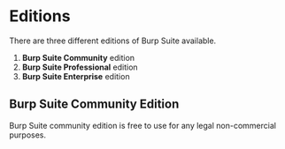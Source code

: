 # Editions

There are three different editions of Burp Suite available.

1.  **Burp Suite Community** edition
2.  **Burp Suite Professional** edition
3.  **Burp Suite Enterprise** edition

## Burp Suite Community Edition

Burp Suite community edition is free to use for any legal non-commercial purposes.